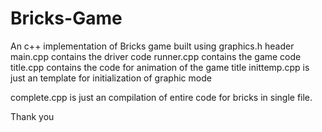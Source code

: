 # Bricks-Game
An c++ implementation of Bricks game built using graphics.h header
main.cpp contains the driver code
runner.cpp contains the game code
title.cpp contains the code for animation of the game title
inittemp.cpp is just an template for initialization of graphic mode

complete.cpp is just an compilation of entire code for bricks in single file.


Thank you
